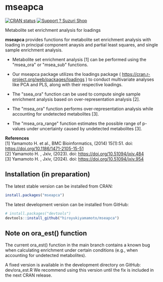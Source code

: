 # mseapca

[![CRAN status](https://www.r-pkg.org/badges/version/mseapca)](https://cran.r-project.org/package=mseapca)
[![Support ? Suzuri Shop](https://img.shields.io/badge/Support-Suzuri%20Shop-blue)](https://suzuri.jp/EigenStudio/18422952/heavyweight-t-shirt/l/white)

Metabolite set enrichment analysis for loadings

**mseapca**  provides functions for metabolite set enrichment analysis with loading in principal component anaysis and partial least squares, and single sample enrichment analysis.

- Metabolite set enrichment analysis [1] can be performed using the "msea_ora" or "msea_sub" functions.

- Our mseapca package utilizes the loadings package ( https://cran.r-project.org/web/packages/loadings ) to conduct multivariate analyses like PCA and PLS, along with their respective loadings.

- The "ssea_ora" function can be used to compute single sample enrichment analysis based on over-representation analysis [2].

- The "msea_ora" function performs over-representation analysis while accounting for undetected metabolites [3].

- The "msea_ora_range" function estimates the possible range of p-values under uncertainty caused by undetected metabolites [3].

**References**  
[1] Yamamoto H. et al., BMC Bioinformatics, (2014) 15(1):51. doi: https://doi.org/10.1186/1471-2105-15-51  
[2] Yamamoto H. , Jxiv, (2023). doi: https://doi.org/10.51094/jxiv.484  
[3] Yamamoto H. , Jxiv, (2024). doi: https://doi.org/10.51094/jxiv.954

## Installation (in preparation)

The latest stable version can be installed from CRAN:

``` r
install.packages("mseapca")
```

The latest development version can be installed from GitHub:

``` r
# install.packages("devtools")
devtools::install_github("hiroyukiyamamoto/mseapca")
```

## Note on ora_est() function

The current ora_est() function in the main branch contains a known bug when calculating enrichment under certain conditions (e.g., when accounting for undetected metabolites).

A fixed version is available in the development directory on GitHub:
dev/ora_est.R
We recommend using this version until the fix is included in the next CRAN release.

